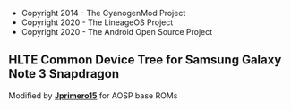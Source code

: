 * Copyright 2014 - The CyanogenMod Project
* Copyright 2020 - The LineageOS Project
* Copyright 2020 - The Android Open Source Project



HLTE Common Device Tree for Samsung Galaxy Note 3 Snapdragon
------------------------------------------------------------

Modified by  **[Jprimero15](http://github.com/jprimero15/ "Jprimero15")** for AOSP base ROMs
